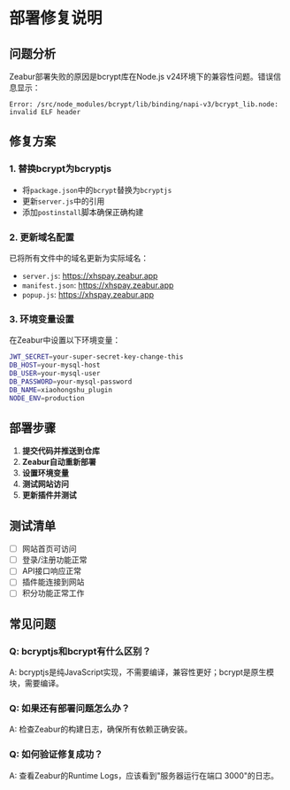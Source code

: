 # 部署修复说明

## 问题分析
Zeabur部署失败的原因是bcrypt库在Node.js v24环境下的兼容性问题。错误信息显示：
```
Error: /src/node_modules/bcrypt/lib/binding/napi-v3/bcrypt_lib.node: invalid ELF header
```

## 修复方案

### 1. 替换bcrypt为bcryptjs
- 将`package.json`中的`bcrypt`替换为`bcryptjs`
- 更新`server.js`中的引用
- 添加`postinstall`脚本确保正确构建

### 2. 更新域名配置
已将所有文件中的域名更新为实际域名：
- `server.js`: https://xhspay.zeabur.app
- `manifest.json`: https://xhspay.zeabur.app  
- `popup.js`: https://xhspay.zeabur.app

### 3. 环境变量设置
在Zeabur中设置以下环境变量：
```bash
JWT_SECRET=your-super-secret-key-change-this
DB_HOST=your-mysql-host
DB_USER=your-mysql-user
DB_PASSWORD=your-mysql-password
DB_NAME=xiaohongshu_plugin
NODE_ENV=production
```

## 部署步骤

1. **提交代码并推送到仓库**
2. **Zeabur自动重新部署**
3. **设置环境变量**
4. **测试网站访问**
5. **更新插件并测试**

## 测试清单

- [ ] 网站首页可访问
- [ ] 登录/注册功能正常
- [ ] API接口响应正常
- [ ] 插件能连接到网站
- [ ] 积分功能正常工作

## 常见问题

### Q: bcryptjs和bcrypt有什么区别？
A: bcryptjs是纯JavaScript实现，不需要编译，兼容性更好；bcrypt是原生模块，需要编译。

### Q: 如果还有部署问题怎么办？
A: 检查Zeabur的构建日志，确保所有依赖正确安装。

### Q: 如何验证修复成功？
A: 查看Zeabur的Runtime Logs，应该看到"服务器运行在端口 3000"的日志。
